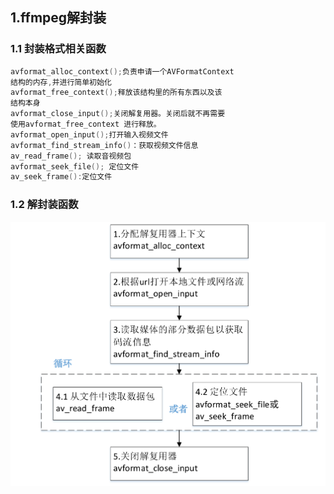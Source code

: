 ## 1.ffmpeg解封装

### 1.1 封装格式相关函数
```c
avformat_alloc_context();负责申请一个AVFormatContext
结构的内存,并进行简单初始化
avformat_free_context();释放该结构里的所有东西以及该
结构本身
avformat_close_input();关闭解复用器。关闭后就不再需要
使用avformat_free_context 进行释放。
avformat_open_input();打开输入视频文件
avformat_find_stream_info()：获取视频文件信息
av_read_frame(); 读取音视频包
avformat_seek_file(); 定位文件
av_seek_frame():定位文件
```

### 1.2 解封装函数

![](./img/ffmpeg解封装01png.png)


